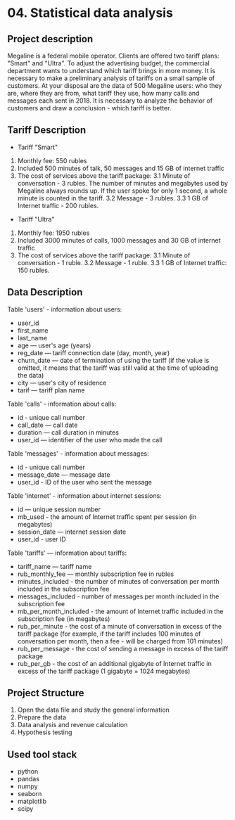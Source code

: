 # 04. Statistical data analysis
## Project description
Megaline is a federal mobile operator. Clients are offered two tariff plans: "Smart" and "Ultra". To adjust the advertising budget, the commercial department wants to understand which tariff brings in more money.
It is necessary to make a preliminary analysis of tariffs on a small sample of customers. At your disposal are the data of 500 Megaline users: who they are, where they are from, what tariff they use, how many calls and messages each sent in 2018. It is necessary to analyze the behavior of customers and draw a conclusion - which tariff is better.
## Tariff Description
- Tariff "Smart"
1. Monthly fee: 550 rubles
2. Included 500 minutes of talk, 50 messages and 15 GB of internet traffic
3. The cost of services above the tariff package:
   3.1 Minute of conversation - 3 rubles. The number of minutes and megabytes used by Megaline always rounds up. If the user spoke for only 1 second, a whole minute is counted in the tariff.
   3.2 Message - 3 rubles.
   3.3 1 GB of Internet traffic - 200 rubles.
- Tariff "Ultra"
1. Monthly fee: 1950 rubles
2. Included 3000 minutes of calls, 1000 messages and 30 GB of internet traffic
3. The cost of services above the tariff package:
   3.1 Minute of conversation - 1 ruble.
   3.2 Message - 1 ruble.
   3.3 1 GB of Internet traffic: 150 rubles.
## Data Description
Table 'users' - information about users:
- user_id
- first_name
- last_name
- age — user's age (years)
- reg_date — tariff connection date (day, month, year)
- churn_date — date of termination of using the tariff (if the value is omitted, it means that the tariff was still valid at the time of uploading the data)
- city — user's city of residence
- tarif — tariff plan name

Table 'calls' - information about calls:
- id - unique call number
- call_date — call date
- duration — call duration in minutes
- user_id — identifier of the user who made the call

Table 'messages' - information about messages:
- id - unique call number
- message_date — message date
- user_id - ID of the user who sent the message

Table 'internet' - information about internet sessions:
- id — unique session number
- mb_used - the amount of Internet traffic spent per session (in megabytes)
- session_date — internet session date
- user_id - user ID

Table 'tariffs' — information about tariffs:
- tariff_name — tariff name
- rub_monthly_fee — monthly subscription fee in rubles
- minutes_included - the number of minutes of conversation per month included in the subscription fee
- messages_included - number of messages per month included in the subscription fee
- mb_per_month_included - the amount of Internet traffic included in the subscription fee (in megabytes)
- rub_per_minute - the cost of a minute of conversation in excess of the tariff package (for example, if the tariff includes 100 minutes of conversation per month, then a fee - will be charged from 101 minutes)
- rub_per_message - the cost of sending a message in excess of the tariff package
- rub_per_gb - the cost of an additional gigabyte of Internet traffic in excess of the tariff package (1 gigabyte = 1024 megabytes)

## Project Structure
1.  Open the data file and study the general information  
2.  Prepare the data   
3.  Data analysis and revenue calculation
4.  Hypothesis testing 
## Used tool stack
- python
- pandas
- numpy
- seaborn
- matplotlib
- scipy
